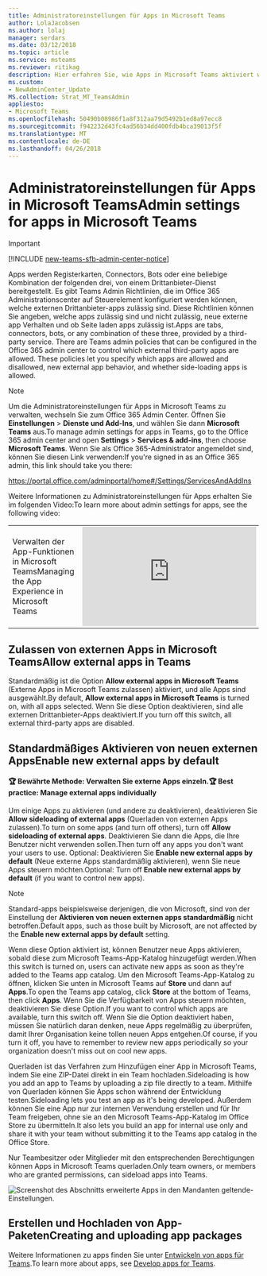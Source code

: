 ```yaml
---
title: Administratoreinstellungen für Apps in Microsoft Teams
author: LolaJacobsen
ms.author: lolaj
manager: serdars
ms.date: 03/12/2018
ms.topic: article
ms.service: msteams
ms.reviewer: ritikag
description: Hier erfahren Sie, wie Apps in Microsoft Teams aktiviert werden. Dazu zählt auch das Querladen von externen Apps.
ms.custom:
- NewAdminCenter_Update
MS.collection: Strat_MT_TeamsAdmin
appliesto:
- Microsoft Teams
ms.openlocfilehash: 50490b08986f1a8f312aa79d5492b1ed8a97ecc8
ms.sourcegitcommit: f942232d43fc4ad56b34dd400fdb4bca39013f5f
ms.translationtype: MT
ms.contentlocale: de-DE
ms.lasthandoff: 04/26/2018
---
```

<a name="admin-settings-for-apps-in-microsoft-teams"></a><span data-ttu-id="e6a8c-103">Administratoreinstellungen für Apps in Microsoft Teams</span><span class="sxs-lookup"><span data-stu-id="e6a8c-103">Admin settings for apps in Microsoft Teams</span></span>
==========================================
> [!IMPORTANT]
> [!INCLUDE [new-teams-sfb-admin-center-notice](includes/new-teams-sfb-admin-center-notice.md)]

<span data-ttu-id="e6a8c-p101">Apps werden Registerkarten, Connectors, Bots oder eine beliebige Kombination der folgenden drei, von einem Drittanbieter-Dienst bereitgestellt. Es gibt Teams Admin Richtlinien, die im Office 365 Administrationscenter auf Steuerelement konfiguriert werden können, welche externen Drittanbieter-apps zulässig sind. Diese Richtlinien können Sie angeben, welche apps zulässig sind und nicht zulässig, neue externe app Verhalten und ob Seite laden apps zulässig ist.</span><span class="sxs-lookup"><span data-stu-id="e6a8c-p101">Apps are tabs, connectors, bots, or any combination of these three, provided by a third-party service. There are Teams admin policies that can be configured in the Office 365 admin center to control which external third-party apps are allowed. These policies let you specify which apps are allowed and disallowed, new external app behavior, and whether side-loading apps is allowed.</span></span>

> [!NOTE]
> <span data-ttu-id="e6a8c-107">Um die Administratoreinstellungen für Apps in Microsoft Teams zu verwalten, wechseln Sie zum Office 365 Admin Center. Öffnen Sie **Einstellungen** > **Dienste und Add-Ins**, und wählen Sie dann **Microsoft Teams** aus.</span><span class="sxs-lookup"><span data-stu-id="e6a8c-107">To manage admin settings for apps in Teams, go to the Office 365 admin center and open **Settings** > **Services & add-ins**, then choose **Microsoft Teams**.</span></span> <span data-ttu-id="e6a8c-108">Wenn Sie als Office 365-Administrator angemeldet sind, können Sie diesen Link verwenden:</span><span class="sxs-lookup"><span data-stu-id="e6a8c-108">If you're signed in as an Office 365 admin, this link should take you there:</span></span>
> 
> https://portal.office.com/adminportal/home#/Settings/ServicesAndAddIns 

<span data-ttu-id="e6a8c-109">Weitere Informationen zu Administratoreinstellungen für Apps erhalten Sie im folgenden Video:</span><span class="sxs-lookup"><span data-stu-id="e6a8c-109">To learn more about admin settings for apps, see the following video:</span></span> 
 
|  |  |
|---------|---------|
| <span data-ttu-id="e6a8c-110">Verwalten der App-Funktionen in Microsoft Teams</span><span class="sxs-lookup"><span data-stu-id="e6a8c-110">Managing the App Experience in Microsoft Teams</span></span>   | <iframe width="350" height="200" src="https://www.youtube.com/embed/CHnpw1O7EgM" frameborder="0" allowfullscreen></iframe>     | 

## <a name="allow-external-apps-in-teams"></a><span data-ttu-id="e6a8c-111">Zulassen von externen Apps in Microsoft Teams</span><span class="sxs-lookup"><span data-stu-id="e6a8c-111">Allow external apps in Teams</span></span>

<span data-ttu-id="e6a8c-112">Standardmäßig ist die Option **Allow external apps in Microsoft Teams** (Externe Apps in Microsoft Teams zulassen) aktiviert, und alle Apps sind ausgewählt.</span><span class="sxs-lookup"><span data-stu-id="e6a8c-112">By default, **Allow external apps in Microsoft Teams** is turned on, with all apps selected.</span></span>  <span data-ttu-id="e6a8c-113">Wenn Sie diese Option deaktivieren, sind alle externen Drittanbieter-Apps deaktiviert.</span><span class="sxs-lookup"><span data-stu-id="e6a8c-113">If you turn off this switch, all external third-party apps are disabled.</span></span> 

## <a name="enable-new-external-apps-by-default"></a><span data-ttu-id="e6a8c-114">Standardmäßiges Aktivieren von neuen externen Apps</span><span class="sxs-lookup"><span data-stu-id="e6a8c-114">Enable new external apps by default</span></span>

#### <a name="trophy-best-practice-manage-external-apps-individually"></a><span data-ttu-id="e6a8c-115">:trophy: Bewährte Methode: Verwalten Sie externe Apps einzeln.</span><span class="sxs-lookup"><span data-stu-id="e6a8c-115">:trophy: Best practice: Manage external apps individually</span></span> 
 
<span data-ttu-id="e6a8c-116">Um einige Apps zu aktivieren (und andere zu deaktivieren), deaktivieren Sie **Allow sideloading of external apps** (Querladen von externen Apps zulassen).</span><span class="sxs-lookup"><span data-stu-id="e6a8c-116">To turn on some apps (and turn off others), turn off **Allow sideloading of external apps**.</span></span> <span data-ttu-id="e6a8c-117">Deaktivieren Sie dann die Apps, die Ihre Benutzer nicht verwenden sollen.</span><span class="sxs-lookup"><span data-stu-id="e6a8c-117">Then turn off any apps you don't want your users to use.</span></span> <span data-ttu-id="e6a8c-118">Optional: Deaktivieren Sie **Enable new external apps by default** (Neue externe Apps standardmäßig aktivieren), wenn Sie neue Apps steuern möchten.</span><span class="sxs-lookup"><span data-stu-id="e6a8c-118">Optional: Turn off **Enable new external apps by default** (if you want to control new apps).</span></span> 

> [!NOTE]
> <span data-ttu-id="e6a8c-119">Standard-apps beispielsweise derjenigen, die von Microsoft, sind von der Einstellung der **Aktivieren von neuen externen apps standardmäßig** nicht betroffen.</span><span class="sxs-lookup"><span data-stu-id="e6a8c-119">Default apps, such as those built by Microsoft, are not affected by the **Enable new external apps by default** setting.</span></span>

<span data-ttu-id="e6a8c-120">Wenn diese Option aktiviert ist, können Benutzer neue Apps aktivieren, sobald diese zum Microsoft Teams-App-Katalog hinzugefügt werden.</span><span class="sxs-lookup"><span data-stu-id="e6a8c-120">When this switch is turned on, users can activate new apps as soon as they're added to the Teams app catalog.</span></span> <span data-ttu-id="e6a8c-121">Um den Microsoft Teams-App-Katalog zu öffnen, klicken Sie unten in Microsoft Teams auf **Store** und dann auf **Apps**.</span><span class="sxs-lookup"><span data-stu-id="e6a8c-121">To open the Teams app catalog, click **Store** at the bottom of Teams, then click **Apps**.</span></span> <span data-ttu-id="e6a8c-122">Wenn Sie die Verfügbarkeit von Apps steuern möchten, deaktivieren Sie diese Option.</span><span class="sxs-lookup"><span data-stu-id="e6a8c-122">If you want to control which apps are available, turn this switch off.</span></span> <span data-ttu-id="e6a8c-123">Wenn Sie die Option deaktiviert haben, müssen Sie natürlich daran denken, neue Apps regelmäßig zu überprüfen, damit Ihrer Organisation keine tollen neuen Apps entgehen.</span><span class="sxs-lookup"><span data-stu-id="e6a8c-123">Of course, if you turn it off, you have to remember to review new apps periodically so your organization doesn't miss out on cool new apps.</span></span> 

<span data-ttu-id="e6a8c-124">Querladen ist das Verfahren zum Hinzufügen einer App in Microsoft Teams, indem Sie eine ZIP-Datei direkt in ein Team hochladen.</span><span class="sxs-lookup"><span data-stu-id="e6a8c-124">Sideloading is how you add an app to Teams by uploading a zip file directly to a team.</span></span> <span data-ttu-id="e6a8c-125">Mithilfe von Querladen können Sie Apps schon während der Entwicklung testen.</span><span class="sxs-lookup"><span data-stu-id="e6a8c-125">Sideloading lets you test an app as it's being developed.</span></span> <span data-ttu-id="e6a8c-126">Außerdem können Sie eine App nur zur internen Verwendung erstellen und für Ihr Team freigeben, ohne sie an den Microsoft Teams-App-Katalog im Office Store zu übermitteln.</span><span class="sxs-lookup"><span data-stu-id="e6a8c-126">It also lets you build an app for internal use only and share it with your team without submitting it to the Teams app catalog in the Office Store.</span></span> 

<span data-ttu-id="e6a8c-127">Nur Teambesitzer oder Mitglieder mit den entsprechenden Berechtigungen können Apps in Microsoft Teams querladen.</span><span class="sxs-lookup"><span data-stu-id="e6a8c-127">Only team owners, or members who are granted permissions, can sideload apps into Teams.</span></span>  

![Screenshot des Abschnitts erweiterte Apps in den Mandanten geltende-Einstellungen.](media/Admin_settings_for_apps_in_Microsoft_Teams_image2.png)

## <a name="creating-and-uploading-app-packages"></a><span data-ttu-id="e6a8c-129">Erstellen und Hochladen von App-Paketen</span><span class="sxs-lookup"><span data-stu-id="e6a8c-129">Creating and uploading app packages</span></span> 

<span data-ttu-id="e6a8c-130">Weitere Informationen zu apps finden Sie unter [Entwickeln von apps für Teams](https://docs.microsoft.com/microsoftteams/platform/concepts/apps/apps-overview).</span><span class="sxs-lookup"><span data-stu-id="e6a8c-130">To learn more about apps, see [Develop apps for Teams](https://docs.microsoft.com/microsoftteams/platform/concepts/apps/apps-overview).</span></span> 



